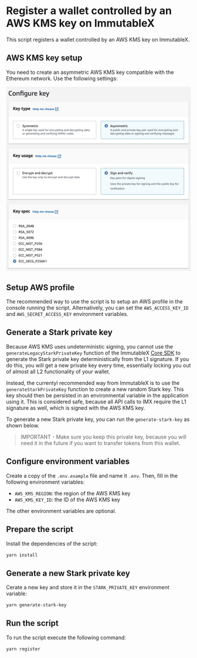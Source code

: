 # Register a wallet controlled by an AWS KMS key on ImmutableX

This script registers a wallet controlled by an AWS KMS key on ImmutableX.

## AWS KMS key setup

You need to create an asymmetric AWS KMS key compatible with the Ethereum network. Use the following settings:

<!-- Image showing the settings -->

![AWS KMS key settings](images/aws_kmw_setup.jpg)

## Setup AWS profile

The recommended way to use the script is to setup an AWS profile in the console running the script. Alternatively, you can set the `AWS_ACCESS_KEY_ID` and `AWS_SECRET_ACCESS_KEY` environment variables.

## Generate a Stark private key

Because AWS KMS uses undeterministic signing, you cannot use the `generateLegacyStarkPrivateKey` function of the ImmutableX [Core SDK](https://github.com/immutable/imx-core-sdk#how-to-generate-stark-keys-on-immutablex) to generate the Stark private key deterministically from the L1 signature. If you do this, you will get a new private key every time, essentially locking you out of almost all L2 functionality of your wallet.

Instead, the currentyl recommended way from ImmutableX is to use the `generateStarkPrivateKey` function to create a new random Stark key. This key should then be persisted in an environmental variable in the application using it. This is considered safe, because all API calls to IMX require the L1 signature as well, which is signed with the AWS KMS key.

To generate a new Stark private key, you can run the `generate-stark-key` as shown below.

> IMPORTANT - Make sure you keep this private key, because you will need it in the future if you want to transfer tokens from this wallet.

## Configure environment variables

Create a copy of the `.env.example` file and name it `.env`. Then, fill in the following environment variables:

-   `AWS_KMS_REGION`: the region of the AWS KMS key
-   `AWS_KMS_KEY_ID`: the ID of the AWS KMS key

The other environment variables are optional.

## Prepare the script

Install the dependencies of the script:

```bash
yarn install
```

## Generate a new Stark private key

Cerate a new key and store it in the `STARK_PRIVATE_KEY` environment variable:

```bash
yarn generate-stark-key
```

## Run the script

To run the script execute the following command:

```bash
yarn register
```
